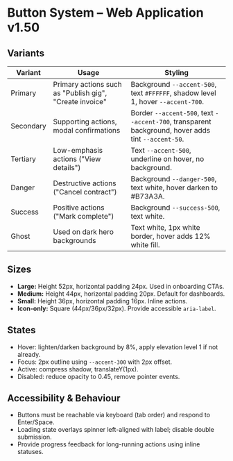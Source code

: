 # Button System – Web Application v1.50

## Variants
| Variant | Usage | Styling |
| --- | --- | --- |
| Primary | Primary actions such as "Publish gig", "Create invoice" | Background `--accent-500`, text `#FFFFFF`, shadow level 1, hover `--accent-700`. |
| Secondary | Supporting actions, modal confirmations | Border `--accent-500`, text `--accent-700`, transparent background, hover adds tint `--accent-50`. |
| Tertiary | Low-emphasis actions ("View details") | Text `--accent-500`, underline on hover, no background. |
| Danger | Destructive actions ("Cancel contract") | Background `--danger-500`, text white, hover darken to #B73A3A. |
| Success | Positive actions ("Mark complete") | Background `--success-500`, text white. |
| Ghost | Used on dark hero backgrounds | Text white, 1px white border, hover adds 12% white fill. |

## Sizes
- **Large:** Height 52px, horizontal padding 24px. Used in onboarding CTAs.
- **Medium:** Height 44px, horizontal padding 20px. Default for dashboards.
- **Small:** Height 36px, horizontal padding 16px. Inline actions.
- **Icon-only:** Square (44px/36px/32px). Provide accessible `aria-label`.

## States
- Hover: lighten/darken background by 8%, apply elevation level 1 if not already.
- Focus: 2px outline using `--accent-300` with 2px offset.
- Active: compress shadow, translateY(1px).
- Disabled: reduce opacity to 0.45, remove pointer events.

## Accessibility & Behaviour
- Buttons must be reachable via keyboard (tab order) and respond to Enter/Space.
- Loading state overlays spinner left-aligned with label; disable double submission.
- Provide progress feedback for long-running actions using inline statuses.
